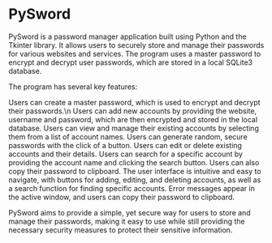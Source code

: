 # PySword
PySword is a password manager application built using Python and the Tkinter library. It allows users to securely store and manage their passwords for various websites and services. The program uses a master password to encrypt and decrypt user passwords, which are stored in a local SQLite3 database.

The program has several key features:

Users can create a master password, which is used to encrypt and decrypt their passwords.\n
Users can add new accounts by providing the website, username and password, which are then encrypted and stored in the local database.
Users can view and manage their existing accounts by selecting them from a list of account names.
Users can generate random, secure passwords with the click of a button.
Users can edit or delete existing accounts and their details.
Users can search for a specific account by providing the account name and clicking the search button.
Users can also copy their password to clipboard.
The user interface is intuitive and easy to navigate, with buttons for adding, editing, and deleting accounts, as well as a search function for finding specific accounts. Error messages appear in the active window, and users can copy their password to clipboard.

PySword aims to provide a simple, yet secure way for users to store and manage their passwords, making it easy to use while still providing the necessary security measures to protect their sensitive information.

